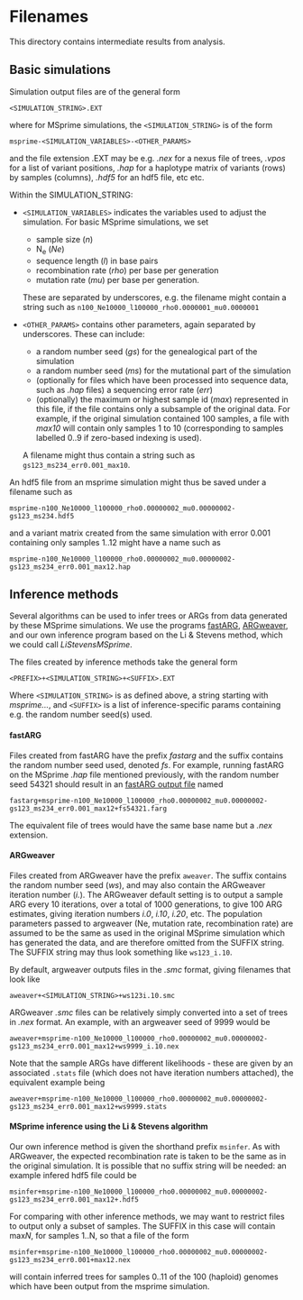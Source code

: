 # Filenames
This directory contains intermediate results from analysis. 
## Basic simulations

Simulation output files are of the general form

```
<SIMULATION_STRING>.EXT
```
where for MSprime simulations, the `<SIMULATION_STRING>` is of the form

```
msprime-<SIMULATION_VARIABLES>-<OTHER_PARAMS>
```

and the file extension .EXT may be e.g. *.nex* for a nexus file of trees, *.vpos* for a list of variant positions, *.hap* for a haplotype matrix of variants (rows) by samples (columns), *.hdf5* for an hdf5 file, etc etc.

Within the SIMULATION_STRING:

* `<SIMULATION_VARIABLES>` indicates the variables used to adjust the simulation. For basic MSprime simulations, we set 
	* sample size (*n*)
	* N<sub>e</sub> (*Ne*)
	* sequence length (*l*) in base pairs
	* recombination rate (*rho*) per base per generation
	* mutation rate (*mu*) per base per generation. 

	These are separated by underscores, e.g. the filename might contain a string such as
`n100_Ne10000_l100000_rho0.0000001_mu0.0000001`

* `<OTHER_PARAMS>` contains other parameters, again separated by underscores. These can include:
	* a random number seed (*gs*) for the genealogical part of the simulation 
	* a random number seed (*ms*) for the mutational part of the simulation
	* (optionally for files which have been processed into sequence data, such as *.hap* files) a sequencing error rate (*err*)
	* (optionally) the maximum or highest sample id (*max*) represented in this file, if the file contains only a subsample of the original data. For example, if the original simulation contained 100 samples, a file with *max10* will contain only samples 1 to 10 (corresponding to samples labelled 0..9 if zero-based indexing is used).

   A filename might thus contain a string such as `gs123_ms234_err0.001_max10`.

An hdf5 file from an msprime simulation might thus be saved under a filename such as

```
msprime-n100_Ne10000_l100000_rho0.00000002_mu0.00000002-gs123_ms234.hdf5
```

and a variant matrix created from the same simulation with error 0.001 containing only samples 1..12 might have a name such as

```
msprime-n100_Ne10000_l100000_rho0.00000002_mu0.00000002-gs123_ms234_err0.001_max12.hap
```
	
	
## Inference methods

Several algorithms can be used to infer trees or ARGs from data generated by these MSprime simulations. We use the programs [fastARG](https://github.com/lh3/fastARG), [ARGweaver](http://mdrasmus.github.io/argweaver/doc/), and our own inference program based on the Li & Stevens method, which we could call _LiStevensMSprime_. 

The files created by inference methods take the general form

```
<PREFIX>+<SIMULATION_STRING>+<SUFFIX>.EXT
```

Where `<SIMULATION_STRING>` is as defined above, a string starting with *msprime...*, and `<SUFFIX>` is a list of inference-specific params containing e.g. the random number seed(s) used.

#### fastARG

Files created from fastARG have the prefix *fastarg* and the suffix contains the random number seed used, denoted *fs*. For example, running fastARG on the MSprime *.hap* file mentioned previously, with the random number seed 54321 should result in an [fastARG output file](https://github.com/lh3/fastARG#output-format) named

```
fastarg+msprime-n100_Ne10000_l100000_rho0.00000002_mu0.00000002-gs123_ms234_err0.001_max12+fs54321.farg
```
The equivalent file of trees would have the same base name but a *.nex* extension.

#### ARGweaver

Files created from ARGweaver have the prefix `aweaver`. The suffix contains the random number seed (*ws*), and may also contain the ARGweaver iteration number (*i.*). The ARGweaver default setting is to output a sample ARG every 10 iterations, over a total of 1000 generations, to give 100 ARG estimates, giving iteration numbers *i.0*, *i.10*, *i.20*, etc. The population parameters passed to argweaver (Ne, mutation rate, recombination rate) are assumed to be the same as used in the original MSprime simulation which has generated the data, and are therefore omitted from the SUFFIX string. The SUFFIX string may thus look something like `ws123_i.10`.  

By default, argweaver outputs files in the *.smc* format, giving filenames that look like

`aweaver+<SIMULATION_STRING>+ws123i.10.smc`

ARGweaver *.smc* files can be relatively simply converted into a set of trees in *.nex* format. An example, with an argweaver seed of 9999 would be

```
aweaver+msprime-n100_Ne10000_l100000_rho0.00000002_mu0.00000002-gs123_ms234_err0.001_max12+ws9999_i.10.nex
```

Note that the sample ARGs have different likelihoods - these are given by an associated `.stats` file (which does not have iteration numbers attached), the equivalent example being

```
aweaver+msprime-n100_Ne10000_l100000_rho0.00000002_mu0.00000002-gs123_ms234_err0.001_max12+ws9999.stats
```


#### MSprime inference using the Li & Stevens algorithm

Our own inference method is given the shorthand prefix `msinfer`. As with ARGweaver, the expected recombination rate is taken to be the same as in the original simulation. It is possible that no suffix string will be needed: an example infered hdf5 file could be

```
msinfer+msprime-n100_Ne10000_l100000_rho0.00000002_mu0.00000002-gs123_ms234_err0.001_max12+.hdf5
```

For comparing with other inference methods, we may want to restrict files to output only a subset of samples. The SUFFIX in this case will contain max*N*, for samples 1..N, so that a file of the form

```
msinfer+msprime-n100_Ne10000_l100000_rho0.00000002_mu0.00000002-gs123_ms234_err0.001+max12.nex
```

will contain inferred trees for samples 0..11 of the 100 (haploid) genomes which have been output from the msprime simulation.